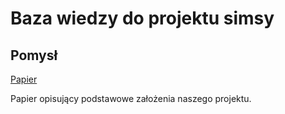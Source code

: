 # Baza wiedzy do projektu simsy

## Pomysł

[Papier](https://arxiv.org/pdf/2304.03442.pdf?fbclid=IwAR1bR18Ak-jWbkqLfgxe7VafrV9CFK6DK6ZA9FN5PRMAoQ470YMG2_8ex1Q)

Papier opisujący podstawowe założenia naszego projektu.


